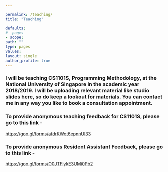 ```yaml
---

permalink: /teaching/
title: "Teaching"

defaults:
# _pages
- scope:
path: ""
type: pages
values:
layout: single
author_profile: true
---
```



### I will be teaching CS1101S, Programming Methodology, at the National University of Singapore in the academic year 2018/2019. I will be uploading relevant material like studio slides here, so do keep a lookout for materials. You can contact me in any way you like to book a consultation appointment. 

### To provide anonymous teaching feedback for CS1101S, please go to this link - 

https://goo.gl/forms/afdrKWot6epnnUI33

### To provide anonymous Resident Assistant Feedback, please go to this link - 

https://goo.gl/forms/O0JTFlykE3UMi0Pb2


